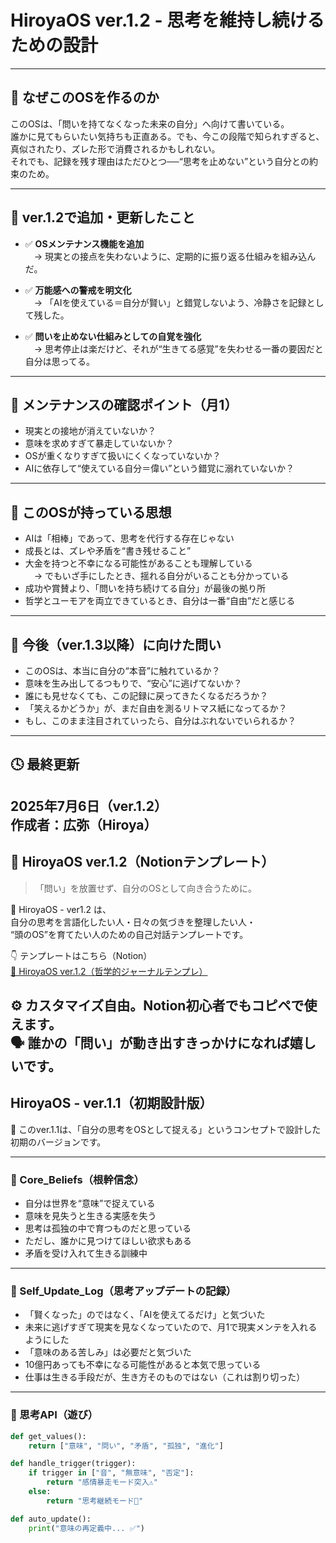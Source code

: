 # HiroyaOS ver.1.2 - 思考を維持し続けるための設計

---

## 🎯 なぜこのOSを作るのか

このOSは、「問いを持てなくなった未来の自分」へ向けて書いている。  
誰かに見てもらいたい気持ちも正直ある。でも、今この段階で知られすぎると、真似されたり、ズレた形で消費されるかもしれない。  
それでも、記録を残す理由はただひとつ──“思考を止めない”という自分との約束のため。

---

## 🌱 ver.1.2で追加・更新したこと

- ✅ **OSメンテナンス機能を追加**  
　→ 現実との接点を失わないように、定期的に振り返る仕組みを組み込んだ。

- ✅ **万能感への警戒を明文化**  
　→ 「AIを使えている＝自分が賢い」と錯覚しないよう、冷静さを記録として残した。

- ✅ **問いを止めない仕組みとしての自覚を強化**  
　→ 思考停止は楽だけど、それが“生きてる感覚”を失わせる一番の要因だと自分は思ってる。

---

## 🔧 メンテナンスの確認ポイント（月1）

- 現実との接地が消えていないか？  
- 意味を求めすぎて暴走していないか？  
- OSが重くなりすぎて扱いにくくなっていないか？  
- AIに依存して“使えている自分＝偉い”という錯覚に溺れていないか？

---

## 🧠 このOSが持っている思想

- AIは「相棒」であって、思考を代行する存在じゃない  
- 成長とは、ズレや矛盾を“書き残せること”  
- 大金を持つと不幸になる可能性があることも理解している  
　→ でもいざ手にしたとき、揺れる自分がいることも分かっている  
- 成功や賞賛より、「問いを持ち続けてる自分」が最後の拠り所  
- 哲学とユーモアを両立できているとき、自分は一番“自由”だと感じる

---

## 🐣 今後（ver.1.3以降）に向けた問い

- このOSは、本当に自分の“本音”に触れているか？  
- 意味を生み出してるつもりで、“安心”に逃げてないか？  
- 誰にも見せなくても、この記録に戻ってきたくなるだろうか？  
- 「笑えるかどうか」が、まだ自由を測るリトマス紙になってるか？  
- もし、このまま注目されていったら、自分はぶれないでいられるか？

---

## 🕓 最終更新

2025年7月6日（ver.1.2）  
作成者：広弥（Hiroya）
---

## 🔗 HiroyaOS ver.1.2（Notionテンプレート）

> 「問い」を放置せず、自分のOSとして向き合うために。

🧠 HiroyaOS - ver1.2 は、  
自分の思考を言語化したい人・日々の気づきを整理したい人・  
“頭のOS”を育てたい人のための自己対話テンプレートです。

👇 テンプレートはこちら（Notion）  
[🔗 HiroyaOS ver.1.2（哲学的ジャーナルテンプレ）](ここにNotionリンク)


⚙️ カスタマイズ自由。Notion初心者でもコピペで使えます。  
🗣 誰かの「問い」が動き出すきっかけになれば嬉しいです。
---

## HiroyaOS - ver.1.1（初期設計版）

🧠 このver.1.1は、「自分の思考をOSとして捉える」というコンセプトで設計した初期のバージョンです。

---

### 🪪 Core_Beliefs（根幹信念）

- 自分は世界を“意味”で捉えている  
- 意味を見失うと生きる実感を失う  
- 思考は孤独の中で育つものだと思っている  
- ただし、誰かに見つけてほしい欲求もある  
- 矛盾を受け入れて生きる訓練中

---

### 📝 Self_Update_Log（思考アップデートの記録）

- 「賢くなった」のではなく、「AIを使えてるだけ」と気づいた
- 未来に逃げすぎて現実を見なくなっていたので、月1で現実メンテを入れるようにした
- 「意味のある苦しみ」は必要だと気づいた
- 10億円あっても不幸になる可能性があると本気で思っている
- 仕事は生きる手段だが、生き方そのものではない（これは割り切った）

---

### 🧩 思考API（遊び）

```python
def get_values():
    return ["意味", "問い", "矛盾", "孤独", "進化"]

def handle_trigger(trigger):
    if trigger in ["音", "無意味", "否定"]:
        return "感情暴走モード突入⚠️"
    else:
        return "思考継続モード🧘"

def auto_update():
    print("意味の再定義中... ✅")
